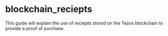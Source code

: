 # blockchain_reciepts
This guide will explain the use of reciepts stored on the Tezos blockchain to provide a proof of purchase.
